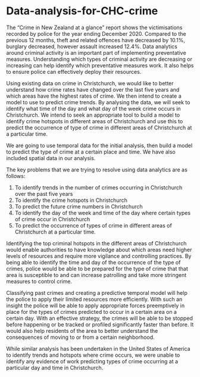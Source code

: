 # Data-analysis-for-CHC-crime

The “Crime in New Zealand at a glance” report shows the victimisations recorded by police for the year ending December 2020. Compared to the previous 12 months, theft and related offences have decreased by 10.1%, burglary decreased, however assault increased 12.4%. Data analytics around criminal activity is an important part of implementing preventative measures. Understanding which types of criminal activity are decreasing or increasing can help identify which preventative measures work. It also helps to ensure police can effectively deploy their resources. 

Using existing data on crime in Christchurch, we would like to better understand how crime rates have changed over the last five years and which areas have the highest rates of crime. We then intend to create a model to use to predict crime trends. By analysing the data, we will seek to identify what time of the day and what day of the week crime occurs in Christchurch. We intend to seek an appropriate tool to build a model to identify crime hotspots in different areas of Christchurch and use this to predict the occurrence of type of crime in different areas of Christchurch at a particular time.

We are going to use temporal data for the initial analysis, then build a model to predict the type of crime at a certain place and time. We have also included spatial data in our analysis.

The key problems that we are trying to resolve using data analytics are as follows:
  1.	To identify trends in the number of crimes occurring in Christchurch over the past five years
  2.	To identify the crime hotspots in Christchurch 
  3.	To predict the future crime numbers in Christchurch
  4.	To identify the day of the week and time of the day where certain types of crime occur in Christchurch 
  5.	To predict the occurrence of types of crime in different areas of Christchurch at a particular time.

Identifying the top criminal hotspots in the different areas of Christchurch would enable authorities to have knowledge about which areas need higher levels of resources and require more vigilance and controlling practices. By being able to identify the time and day of the occurrence of the type of crimes, police would be able to be prepared for the type of crime that that area is susceptible to and can increase patrolling and take more stringent measures to control crime.

Classifying past crimes and creating a predictive temporal model will help the police to apply their limited resources more efficiently. With such an insight the police will be able to apply appropriate forces preemptively in place for the types of crimes predicted to occur in a certain area on a certain day. With an effective strategy, the crimes will be able to be stopped before happening or be tracked or profiled significantly faster than before. It would also help residents of the area to better understand the consequences of moving to or from a certain neighborhood.

While similar analysis has been undertaken in the United States of America to identify trends and hotspots where crime occurs, we were unable to identify any evidence of work predicting types of crime occurring at a particular day and time in Christchurch. 
